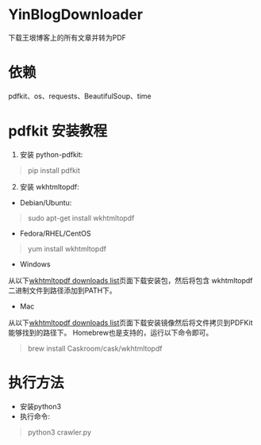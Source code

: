 # YinBlogDownloader
下载王垠博客上的所有文章并转为PDF

# 依赖
pdfkit、os、requests、BeautifulSoup、time

# pdfkit 安装教程
1. 安装 python-pdfkit:
> pip install pdfkit
2. 安装 wkhtmltopdf:
* Debian/Ubuntu:
> sudo apt-get install wkhtmltopdf
* Fedora/RHEL/CentOS
> yum install wkhtmltopdf

* Windows

从以下[wkhtmltopdf downloads list](https://wkhtmltopdf.org/downloads.html)页面下载安装包，然后将包含
wkhtmltopdf二进制文件到路径添加到PATH下。

* Mac

从以下[wkhtmltopdf downloads list](https://wkhtmltopdf.org/downloads.html)页面下载安装镜像然后将文件拷贝到PDFKit能够找到的路径下。 Homebrew也是支持的，运行以下命令即可。
> brew install Caskroom/cask/wkhtmltopdf

# 执行方法
* 安装python3
* 执行命令: 
> python3 crawler.py



